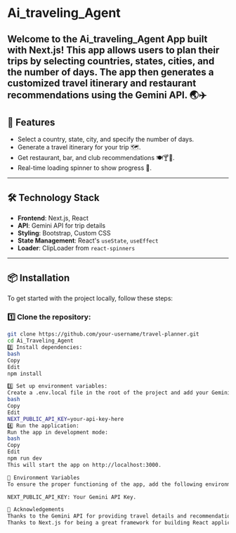# Ai_traveling_Agent

Welcome to the **Ai_traveling_Agent App** built with **Next.js**! This app allows users to plan their trips by selecting countries, states, cities, and the number of days. The app then generates a customized travel itinerary and restaurant recommendations using the Gemini API. 🌏✈️
---
## 🚀 Features

- Select a country, state, city, and specify the number of days.
- Generate a travel itinerary for your trip 🗺️.
- Get restaurant, bar, and club recommendations 🍽️🍸💃.
- Real-time loading spinner to show progress 🔄.

---

## 🛠️ Technology Stack

- **Frontend**: Next.js, React
- **API**: Gemini API for trip details
- **Styling**: Bootstrap, Custom CSS
- **State Management**: React's `useState`, `useEffect`
- **Loader**: ClipLoader from `react-spinners`

---

## 📦 Installation

To get started with the project locally, follow these steps:

### 1️⃣ Clone the repository:
```bash
git clone https://github.com/your-username/travel-planner.git
cd Ai_Traveling_Agent
2️⃣ Install dependencies:
bash
Copy
Edit
npm install

3️⃣ Set up environment variables:
Create a .env.local file in the root of the project and add your Gemini API Key:
bash
Copy
Edit
NEXT_PUBLIC_API_KEY=your-api-key-here
4️⃣ Run the application:
Run the app in development mode:
bash
Copy
Edit
npm run dev
This will start the app on http://localhost:3000.

🔑 Environment Variables
To ensure the proper functioning of the app, add the following environment variable:

NEXT_PUBLIC_API_KEY: Your Gemini API Key.

🙏 Acknowledgements
Thanks to the Gemini API for providing travel details and recommendations.
Thanks to Next.js for being a great framework for building React applications.

